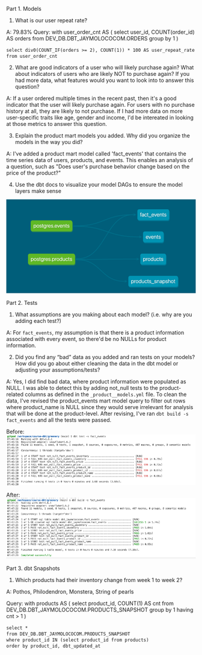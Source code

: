 Part 1. Models 

1. What is our user repeat rate? 

A: 79.83%
Query:
    with user_order_cnt AS (
        select user_id, COUNT(order_id) AS orders
        from DEV_DB.DBT_JAYMOLOCOCOM.ORDERS
        group by 1
    )

    select div0(COUNT_IF(orders >= 2), COUNT(1)) * 100 AS user_repeat_rate 
    from user_order_cnt

2. What are good indicators of a user who will likely purchase again? What about indicators of users who are likely NOT to purchase again? If you had more data, what features would you want to look into to answer this question?

A: If a user ordered multiple times in the recent past, then it's a good indicator that the user will likely purchase again. For users with no purchase history at all, they are likely to not purchase. 
   If I had more data on more user-specific traits like age, gender and income, I'd be intereated in looking at those metrics to answer this question. 

3. Explain the product mart models you added. Why did you organize the models in the way you did?

A: I've added a product mart model called 'fact_events' that contains the time series data of users, products, and events. This enables an analysis of a question, such as "Does user's purchase behavior change based on the price of the product?"

4. Use the dbt docs to visualize your model DAGs to ensure the model layers make sense

![alt text](image.png)


Part 2. Tests 

1. What assumptions are you making about each model? (i.e. why are you adding each test?)

A: For `fact_events`, my assumption is that there is a product information associated with every event, so there'd be no NULLs for product information.

2. Did you find any “bad” data as you added and ran tests on your models? How did you go about either cleaning the data in the dbt model or adjusting your assumptions/tests?

A: Yes, I did find bad data, where product information were populated as NULL. I was able to detect this by adding not_null tests to the product-related columns as defined in the `_product__models.yml` file.
   To clean the data, I've revised the product_events mart model query to filter out rows where product_name is NULL since they would serve irrelevant for analysis that will be done at the product-level.
   After revising, I've ran `dbt build -s fact_events` and all the tests were passed.

Before:
![alt text](image-2.png)

After: 
![alt text](image-1.png)

Part 3. dbt Snapshots

1. Which products had their inventory change from week 1 to week 2? 

A: Pothos, Philodendron, Monstera, String of pearls

Query: 
    with products AS (
        select product_id, COUNT(1) AS cnt 
        from DEV_DB.DBT_JAYMOLOCOCOM.PRODUCTS_SNAPSHOT
        group by 1
        having cnt > 1
    )

    select *
    from DEV_DB.DBT_JAYMOLOCOCOM.PRODUCTS_SNAPSHOT
    where product_id IN (select product_id from products)
    order by product_id, dbt_updated_at